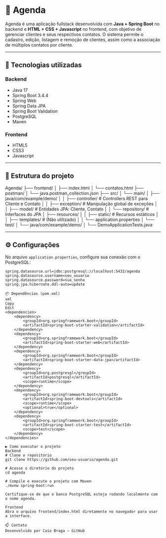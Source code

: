 # 📒 Agenda

Agenda é uma aplicação fullstack desenvolvida com **Java + Spring Boot** no backend e **HTML + CSS + Javascript** no frontend, com objetivo de gerenciar clientes e seus respectivos contatos. O sistema permite o cadastro, edição, listagem e remoção de clientes, assim como a associação de múltiplos contatos por cliente.

---

## 🚀 Tecnologias utilizadas

### Backend
- Java 17
- Spring Boot 3.4.4
- Spring Web
- Spring Data JPA
- Spring Boot Validation
- PostgreSQL
- Maven

### Frontend
- HTML5
- CSS3
- Javascript

---

## 📁 Estrutura do projeto
Agenda/ ├── frontend/ │ ├── index.html │ └── contatos.html ├── postman/ │ └── java.postman_collection.json ├── src/ │ └── main/ │ ├── java/com/example/demo/ │ │ ├── controller/ # Controllers REST para Cliente e Contato │ │ ├── exception/ # Manipulação global de exceções │ │ ├── model/ # Entidades JPA: Cliente, Contato │ │ └── repository/ # Interfaces do JPA │ ├── resources/ │ │ ├── static/ # Recursos estáticos │ │ ├── templates/ # (Não utilizado) │ │ └── application.properties │ └── test/ │ └── java/com/example/demo/ │ └── DemoApplicationTests.java


---

## ⚙️ Configurações

No arquivo `application.properties`, configure sua conexão com o PostgreSQL:

```properties
spring.datasource.url=jdbc:postgresql://localhost:5432/agenda
spring.datasource.username=seu_usuario
spring.datasource.password=sua_senha
spring.jpa.hibernate.ddl-auto=update

📦 Dependências (pom.xml)
xml
Copy
Edit
<dependencies>
    <dependency>
        <groupId>org.springframework.boot</groupId>
        <artifactId>spring-boot-starter-validation</artifactId>
    </dependency>
    <dependency>
        <groupId>org.springframework.boot</groupId>
        <artifactId>spring-boot-starter-web</artifactId>
    </dependency>
    <dependency>
        <groupId>org.springframework.boot</groupId>
        <artifactId>spring-boot-starter-data-jpa</artifactId>
    </dependency>
    <dependency>
        <groupId>org.postgresql</groupId>
        <artifactId>postgresql</artifactId>
        <scope>runtime</scope>
    </dependency>
    <dependency>
        <groupId>org.springframework.boot</groupId>
        <artifactId>spring-boot-devtools</artifactId>
        <scope>runtime</scope>
        <optional>true</optional>
    </dependency>
    <dependency>
        <groupId>org.springframework.boot</groupId>
        <artifactId>spring-boot-starter-test</artifactId>
        <scope>test</scope>
    </dependency>
</dependencies>

▶️ Como executar o projeto
Backend
# Clone o repositório
git clone https://github.com/seu-usuario/agenda.git

# Acesse o diretório do projeto
cd agenda

# Compile e execute o projeto com Maven
./mvnw spring-boot:run

Certifique-se de que o banco PostgreSQL esteja rodando localmente com o nome agenda.

Frontend
Abra o arquivo frontend/index.html diretamente no navegador para usar a interface.

📫 Contato
Desenvolvido por Caio Braga – GitHub
